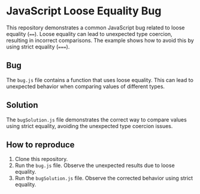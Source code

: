 # JavaScript Loose Equality Bug

This repository demonstrates a common JavaScript bug related to loose equality (`==`). Loose equality can lead to unexpected type coercion, resulting in incorrect comparisons.  The example shows how to avoid this by using strict equality (`===`).

## Bug
The `bug.js` file contains a function that uses loose equality. This can lead to unexpected behavior when comparing values of different types.

## Solution
The `bugSolution.js` file demonstrates the correct way to compare values using strict equality, avoiding the unexpected type coercion issues.

## How to reproduce
1. Clone this repository.
2. Run the `bug.js` file. Observe the unexpected results due to loose equality.
3. Run the `bugSolution.js` file. Observe the corrected behavior using strict equality.